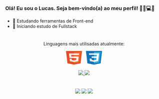 ### Olá! Eu sou o Lucas. Seja bem-vindo(a) ao meu perfil! 👋🏼💻🔥

- 🐛 Estudando ferramentas de Front-end
- 🐣 Iniciando estudo de Fullstack

#
<div align="center" style="display: inline_block">
  <p>Linguagens mais utilisadas atualmente:</p>
  <img align="center" alt="Lucas-HTML" height="45" width="60" src="https://raw.githubusercontent.com/devicons/devicon/master/icons/html5/html5-original.svg">
  <img align="center" alt="Lucas-CSS" height="45" width="60" src="https://raw.githubusercontent.com/devicons/devicon/master/icons/css3/css3-original.svg">
</div>

<br>
<div align="center">
  <a href="https://github.com/luclopesr">
  <img height="150em" src="https://github-readme-stats.vercel.app/api?username=luclopesr&show_icons=true&theme=dark&include_all_commits=true&count_private=true&title_color=0000c2&bg_color=0a0a0a&border_color=0000c2&text_color=ffffff&icon_color=0000c2"/>
  <img height="150em" src="https://github-readme-stats.vercel.app/api/top-langs/?username=luclopesr&layout=compact&langs_count=7&theme=dark&title_color=0000c2&bg_color=0a0a0a&border_color=0000c2"/>
</div>

#
<div align="center">
  <a href="https://instagram.com/luclopesr" target="_blank"><img src="https://img.shields.io/badge/-Instagram-%23E4405F?style=for-the-badge&logo=instagram&logoColor=white" target="_blank"></a>
  <a href = "mailto:lucaslopesr02@gmail.com"><img src="https://img.shields.io/badge/-Gmail-%23333?style=for-the-badge&logo=gmail&logoColor=white" target="_blank"></a>
  <a href="https://www.linkedin.com/in/lucaslopesr/" target="_blank"><img src="https://img.shields.io/badge/-LinkedIn-%230077B5?style=for-the-badge&logo=linkedin&logoColor=white" target="_blank"></a> 
</div>
 
